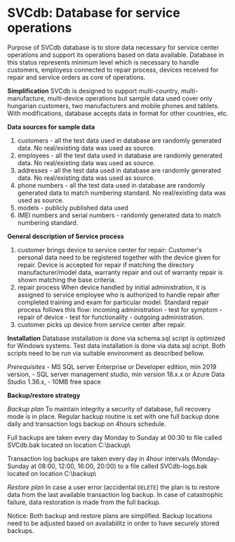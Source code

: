 # SVCdb: Database for service operations
Purpose of SVCdb database is to store data necessary for service center operations and support its operations based on data available. Database in this status represents minimum level which is necessary to handle customers, employess connected to repair process, devices received for repair and service orders as core of operations.

**Simplification**
SVCdb is designed to support multi-country, multi-manufacture, multi-device operations but sample data used cover only hungarian customers, two manufacturers and mobile phones and tablets. With modifications, database accepts data in format for other countries, etc. 

**Data sources for sample data**
1. customers - all the test data used in database are randomly generated data. No real/existing data was used as source.
2. employees - all the test data used in database are randomly generated data. No real/existing data was used as source.
3. addresses  - all the test data used in database are randomly generated data. No real/existing data was used as source.
4. phone numbers - all the test data used in database are randomly generated data to match numbering standard. No real/existing data was used as source. 
5. models - publicly published data used
6. IMEI numbers and serial numbers - randomly generated data to match numbering standard.


**General description of Service process** 
1. customer brings device to service center for repair:
Customer's personal data need to be registered together with the device given for repair. Device is accepted for repair if matching the directory manufacturer/model data, warranty repair and out of warranty repair is shown matching the base criteria. 
2. repair process
When device handled by initial administration, it is assigned to service employee who is authorized to handle repair after completed training and exam for particular model. Standard repair process follows this flow: incoming administration - test for symptom - repair of device - test for functionality - outgoing administration.
3. customer picks up device from service center after repair.

**Installation**
Database installation is done via schema.sql script is optimized for Windows systems.
Test data installation is done via data.sql script.
Both scripts need to be run via suitable environment as described bellow.

_Prerequisites_
	- MS SQL server Enterprise or Developer edition, min 2019 version,
	- SQL server management studio, min version 18.x.x or Azure Data Studio 1.36.x,
	- 10MB free space 


**Backup/restore strategy**

_Backup plan_
To maintain integrity a security of database, full recovery mode is in place. Regular backup routine is set with one full backup done daily and transaction logs backup on 4hours schedule.

Full backups are taken every day Monday to Sunday at 00:30 to file called SVCdb.bak located on location C:\backup\

Transaction log backups are taken every day in 4hour intervals (Monday-Sunday at 08:00, 12:00, 16:00, 20:00) to a file called SVCdb-logs.bak located on location C:\backup\
	
_Restore plan_
In case a user error (accidental `DELETE`) the plan is to restore data from the last available transaction log backup. In case of catastrophic failure, data restoration is made from the full backup.

Notice: Both backup and restore plans are simplified. Backup locations need to be adjusted based on availabilitz in order to have securely stored backups.
